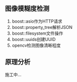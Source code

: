 ## 图像模糊度检测

1. boost::asio作为HTTP请求
2. boost::property_tree解析JSON
3. boost::filesystem文件操作
4. boost::uuids创建UUID
5. opencv检测图像清晰程度

## 原理分析
施工中...



